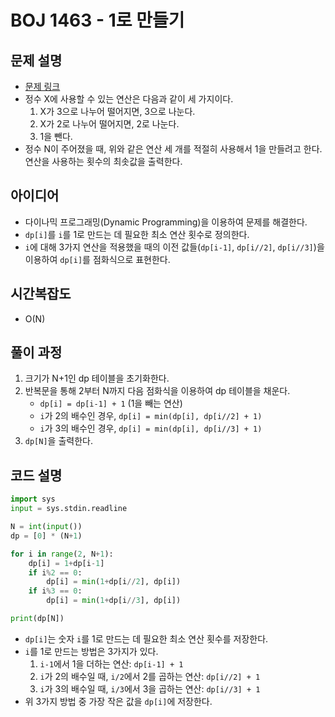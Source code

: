 # BOJ 1463 - 1로 만들기

## 문제 설명
- [문제 링크](https://www.acmicpc.net/problem/1463)
- 정수 X에 사용할 수 있는 연산은 다음과 같이 세 가지이다.
    1. X가 3으로 나누어 떨어지면, 3으로 나눈다.
    2. X가 2로 나누어 떨어지면, 2로 나눈다.
    3. 1을 뺀다.
- 정수 N이 주어졌을 때, 위와 같은 연산 세 개를 적절히 사용해서 1을 만들려고 한다. 연산을 사용하는 횟수의 최솟값을 출력한다.

## 아이디어
- 다이나믹 프로그래밍(Dynamic Programming)을 이용하여 문제를 해결한다.
- `dp[i]`를 `i`를 1로 만드는 데 필요한 최소 연산 횟수로 정의한다.
- `i`에 대해 3가지 연산을 적용했을 때의 이전 값들(`dp[i-1]`, `dp[i//2]`, `dp[i//3]`)을 이용하여 `dp[i]`를 점화식으로 표현한다.

## 시간복잡도
- O(N)

## 풀이 과정
1. 크기가 N+1인 dp 테이블을 초기화한다.
2. 반복문을 통해 2부터 N까지 다음 점화식을 이용하여 dp 테이블을 채운다.
   - `dp[i] = dp[i-1] + 1` (1을 빼는 연산)
   - `i`가 2의 배수인 경우, `dp[i] = min(dp[i], dp[i//2] + 1)`
   - `i`가 3의 배수인 경우, `dp[i] = min(dp[i], dp[i//3] + 1)`
3. `dp[N]`을 출력한다.

## 코드 설명
```python
import sys
input = sys.stdin.readline

N = int(input())
dp = [0] * (N+1)

for i in range(2, N+1):
    dp[i] = 1+dp[i-1]
    if i%2 == 0:
        dp[i] = min(1+dp[i//2], dp[i])
    if i%3 == 0:
        dp[i] = min(1+dp[i//3], dp[i])

print(dp[N])
```
- `dp[i]`는 숫자 `i`를 1로 만드는 데 필요한 최소 연산 횟수를 저장한다.
- `i`를 1로 만드는 방법은 3가지가 있다.
    1. `i-1`에서 1을 더하는 연산: `dp[i-1] + 1`
    2. `i`가 2의 배수일 때, `i/2`에서 2를 곱하는 연산: `dp[i//2] + 1`
    3. `i`가 3의 배수일 때, `i/3`에서 3을 곱하는 연산: `dp[i//3] + 1`
- 위 3가지 방법 중 가장 작은 값을 `dp[i]`에 저장한다.
